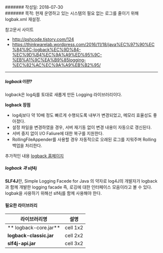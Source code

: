 ####### 작성일: 2018-07-30  
####### 목적: 현재 운영하고 있는 시스템의 필요 없는 로그를 줄이기 위해 logbak.xml 재설정. 

참고문서 사이트 
* <http://pshcode.tistory.com/124>
* <https://thinkwarelab.wordpress.com/2016/11/18/java%EC%97%90%EC%84%9C-logback%EC%9D%84-%EC%9D%B4%EC%9A%A9%ED%95%9C-%EB%A1%9C%EA%B9%85logging-%EC%82%AC%EC%9A%A9%EB%B2%95/>
--------------------- 
##### **logback이란**?

logback은 log4j를 토대로 새롭게 만든 Logging 라이브러리이다. 

**logback 장점**
* log4j보다 약 10배 정도 빠르게 수행되도록 내부가 변경되었고, 메모리 효율성도 좋아졌다. 
* 설정 파일을 변경하였을 경우, 서버 재기동 없이 변경 내용이 자동으로 갱신된다. 
* 서버 중지 없이 I/O Faliure에 대한 복구를 지원한다. 
* RollingFileAppender를 사용할 경우 자동적으로 오래된 로그를 지워주며 Rolling 백업을 처리한다. 

추가적인 내용 [logback 홈페이지](http://logback.qos.ch/reasonsToSwitch.html)

##### **logback 과 slf4j** 

**SLF4J**란, Simple Logging Facede for Java 의 약자로 log4J의 개발자가 logback과 함께 개발한 logging facade 즉, 로깅에 대한 인터페이스 
모음이라고 볼 수 있다. logbak을 사용하기 위해선 slf4j를 함께 사용해야 한다.

#### **필요한 라이브러리** 
|  <center>라이브러리명</center> |  <center>설명</center> | 
|:--------|:--------:|
|** logback-core.jar** | <center>cell 1x2 </center> |
|**logback-classic.jar** | <center>cell 2x2 </center> |
|**slf4j-api.jar** | <center>cell 3x2 </center> |

